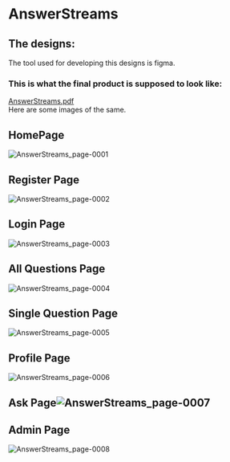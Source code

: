 # AnswerStreams

## The designs:
The tool used for developing this designs is figma.

### This is what the final product is supposed to look like:
[AnswerStreams.pdf](https://github.com/Iano-theDev/AnswerStreams/files/10902869/AnswerStreams.pdf)
<br>
Here are some images of the same.
## HomePage

![AnswerStreams_page-0001](https://user-images.githubusercontent.com/60983828/223235712-bc7b3711-4bdf-4013-93bb-6416d00fa2a5.jpg)

## Register Page
![AnswerStreams_page-0002](https://user-images.githubusercontent.com/60983828/223236745-a79ab859-17ad-43a8-9b62-d27041ccc49c.jpg)


## Login Page
![AnswerStreams_page-0003](https://user-images.githubusercontent.com/60983828/223236760-f5e8801a-a301-4389-94ee-404480c86336.jpg)


## All Questions Page
![AnswerStreams_page-0004](https://user-images.githubusercontent.com/60983828/223236779-ce2f1c51-3ede-407a-9fb3-4c9b148cf2e1.jpg)


## Single Question Page
![AnswerStreams_page-0005](https://user-images.githubusercontent.com/60983828/223236799-0fc53065-8d58-4135-8ec4-5aa9bf631ec7.jpg)


## Profile Page
![AnswerStreams_page-0006](https://user-images.githubusercontent.com/60983828/223236843-f3cae014-8b0e-46e5-8c67-012505add773.jpg)


## Ask Page![AnswerStreams_page-0007](https://user-images.githubusercontent.com/60983828/223236881-fd37d0f8-818f-456f-9f7e-6342ccc78fcf.jpg)



## Admin Page
![AnswerStreams_page-0008](https://user-images.githubusercontent.com/60983828/223236620-14bcd567-5cf1-4ec8-b847-96697eabb8bc.jpg)


